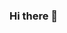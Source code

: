 ### Hi there 👋

<!--
**h1054454/h1054454** is a ✨ _special_ ✨ repository because its `README.md` (this file) appears on your GitHub profile.

Here are some ideas to get you started:

- 🔭 I’m currently working on my first python programme.
- 🌱 I’m currently learning how to use Git.
- 👯 I’m looking to collaborate with Developers who also like to discuss business topics.
- 🤔 I’m looking for help with: Learning programming :D
- 💬 Ask me about: How to get started as developer.
- 📫 How to reach me: https://www.linkedin.com/in/stefansteinberger/
- 😄 Pronouns: he/him
- ⚡ Fun fact: I started a coding school without knowing how to program.
-->

